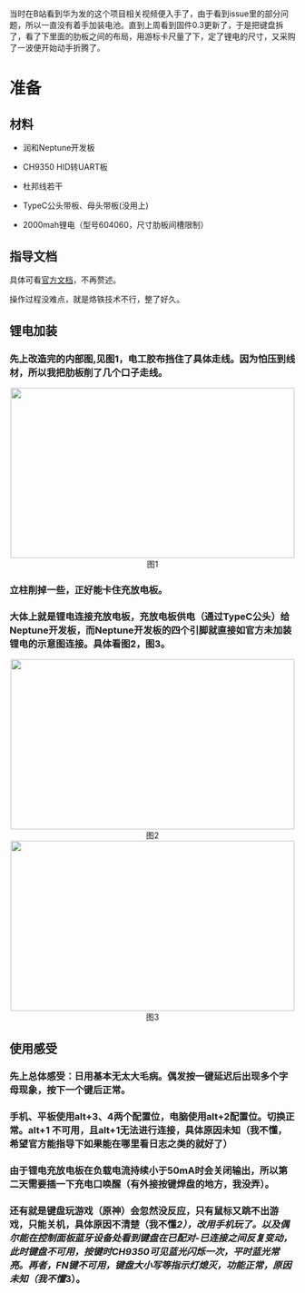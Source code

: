 ## 

当时在B站看到华为发的这个项目相关视频便入手了，由于看到issue里的部分问题，所以一直没有着手加装电池。直到上周看到固件0.3更新了，于是把键盘拆了，看了下里面的肋板之间的布局，用游标卡尺量了下，定了锂电的尺寸，又采购了一波便开始动手折腾了。

# **准备**

## **材料**

- 润和Neptune开发板

* CH9350 HID转UART板

+ 杜邦线若干

* TypeC公头带板、母头带板(没用上)

- 2000mah锂电（型号604060，尺寸肋板间槽限制）

## **指导文档**

具体可看[官方文档](https://gitee.com/openharmony-sig/vendor_oh_fun/blob/master/hihope_neptune-oh_hid/02_%E6%93%8D%E4%BD%9C%E6%8C%87%E5%AF%BC%E6%96%87%E6%A1%A3/02_%E6%93%8D%E4%BD%9C%E6%8C%87%E5%AF%BC%E6%96%87%E6%A1%A3_%E9%80%82%E9%85%8D%E8%BD%AF%E4%BB%B6V0.3%E7%89%88%E6%9C%AC.md)，不再赘述。


操作过程没难点，就是烙铁技术不行，整了好久。


## **锂电加装**

###     先上改造完的内部图,见图1，电工胶布挡住了具体走线。因为怕压到线材，所以我把肋板削了几个口子走线。

<div align="center"><img src="https://s3.bmp.ovh/imgs/2021/08/827ef534359d75e9.jpg" width = 500 height = 300 />
<center>图1</center>
</div>

### 立柱削掉一些，正好能卡住充放电板。


### 大体上就是锂电连接充放电板，充放电板供电（通过TypeC公头）给Neptune开发板，而Neptune开发板的四个引脚就直接如官方未加装锂电的示意图连接。具体看图2，图3。


<div align="center"><img src="https://gitee.com/openharmony-sig/vendor_oh_fun/raw/master/hihope_neptune-oh_hid/02_%E6%93%8D%E4%BD%9C%E6%8C%87%E5%AF%BC%E6%96%87%E6%A1%A3/meta/wps40.jpg" width = 500 height = 300 />
</div>


<center>图2</center>


<div align="center"><img src="https://gitee.com/openharmony-sig/vendor_oh_fun/raw/master/hihope_neptune-oh_hid/02_%E6%93%8D%E4%BD%9C%E6%8C%87%E5%AF%BC%E6%96%87%E6%A1%A3/meta/wps6.jpg" width = 500 height = 300 />
</div>


<center>图3</center>


## **使用感受**
### 先上总体感受：日用基本无太大毛病。偶发按一键延迟后出现多个字母现象，按下一个键后正常。
### 手机、平板使用alt+3、4两个配置位，电脑使用alt+2配置位。切换正常。alt+1 不可用，且alt+1无法进行连接，具体原因未知（我不懂，希望官方能指导下如果能在哪里看日志之类的就好了）
### 由于锂电充放电板在负载电流持续小于50mA时会关闭输出，所以第二天需要插一下充电口唤醒（有外接按键焊盘的地方，我没弄）。
### 还有就是键盘玩游戏（原神）会忽然没反应，只有鼠标又跳不出游戏，只能关机，具体原因不清楚（我不懂*2），改用手机玩了。以及偶尔能在控制面板蓝牙设备处看到键盘在已配对-已连接之间反复变动，此时键盘不可用，按键时CH9350可见蓝光闪烁一次，平时蓝光常亮。再者，FN键不可用，键盘大小写等指示灯熄灭，功能正常，原因未知（我不懂*3）。